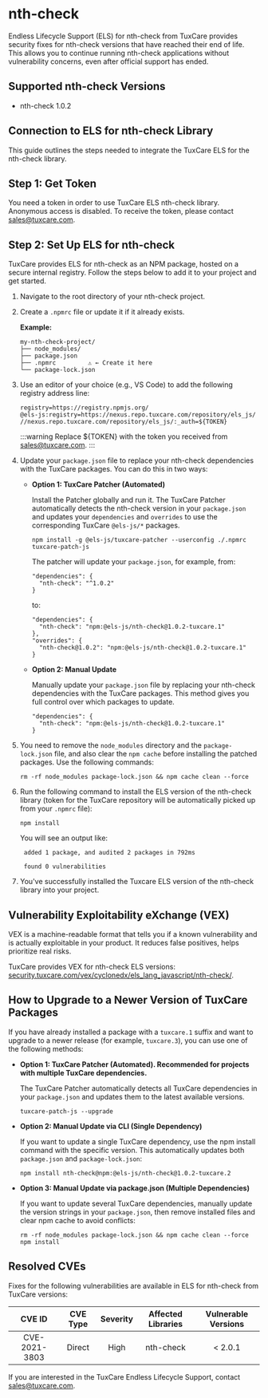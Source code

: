 # nth-check

Endless Lifecycle Support (ELS) for nth-check from TuxCare provides security fixes for nth-check versions that have reached their end of life. This allows you to continue running nth-check applications without vulnerability concerns, even after official support has ended.

## Supported nth-check Versions

* nth-check 1.0.2

## Connection to ELS for nth-check Library

This guide outlines the steps needed to integrate the TuxCare ELS for the nth-check library.

## Step 1: Get Token

You need a token in order to use TuxCare ELS nth-check library. Anonymous access is disabled. To receive the token, please contact [sales@tuxcare.com](mailto:sales@tuxcare.com).

## Step 2: Set Up ELS for nth-check

TuxCare provides ELS for nth-check as an NPM package, hosted on a secure internal registry. Follow the steps below to add it to your project and get started.

1. Navigate to the root directory of your nth-check project.
2. Create a `.npmrc` file or update it if it already exists.

   **Example:**

   ```text
   my-nth-check-project/
   ├── node_modules/
   ├── package.json
   ├── .npmrc         ⚠️ ← Create it here
   └── package-lock.json
   ```

3. Use an editor of your choice (e.g., VS Code) to add the following registry address line:

   <CodeWithCopy>

   ```text
   registry=https://registry.npmjs.org/
   @els-js:registry=https://nexus.repo.tuxcare.com/repository/els_js/
   //nexus.repo.tuxcare.com/repository/els_js/:_auth=${TOKEN}
   ```

   </CodeWithCopy>

   :::warning
   Replace ${TOKEN} with the token you received from [sales@tuxcare.com](mailto:sales@tuxcare.com).
   :::

4. Update your `package.json` file to replace your nth-check dependencies with the TuxCare packages. You can do this in two ways:

   * **Option 1: TuxCare Patcher (Automated)**

     Install the Patcher globally and run it. The TuxCare Patcher automatically detects the nth-check version in your `package.json` and updates your `dependencies` and `overrides` to use the corresponding TuxCare `@els-js/*` packages.

     <CodeWithCopy>

     ```text
     npm install -g @els-js/tuxcare-patcher --userconfig ./.npmrc
     tuxcare-patch-js
     ```

     </CodeWithCopy>

     The patcher will update your `package.json`, for example, from:

     ```text
     "dependencies": {
       "nth-check": "^1.0.2"
     }
     ```

     to:

     ```text
     "dependencies": {
       "nth-check": "npm:@els-js/nth-check@1.0.2-tuxcare.1"
     },
     "overrides": {
       "nth-check@1.0.2": "npm:@els-js/nth-check@1.0.2-tuxcare.1"
     }
     ```
    
   * **Option 2: Manual Update**

     Manually update your `package.json` file by replacing your nth-check dependencies with the TuxCare packages. This method gives you full control over which packages to update.

     <CodeWithCopy>

     ```text
     "dependencies": {
       "nth-check": "npm:@els-js/nth-check@1.0.2-tuxcare.1"
     }
     ```

     </CodeWithCopy>

5. You need to remove the `node_modules` directory and the `package-lock.json` file, and also clear the `npm cache` before installing the patched packages. Use the following commands:
   
   <CodeWithCopy>

   ```text
   rm -rf node_modules package-lock.json && npm cache clean --force
   ```

   </CodeWithCopy>

6. Run the following command to install the ELS version of the nth-check library (token for the TuxCare repository will be automatically picked up from your `.npmrc` file):

   <CodeWithCopy>

   ```text
   npm install
   ```

   </CodeWithCopy>

   You will see an output like:

   ```text
    added 1 package, and audited 2 packages in 792ms
    
    found 0 vulnerabilities
   ```

7. You've successfully installed the Tuxcare ELS version of the nth-check library into your project.

## Vulnerability Exploitability eXchange (VEX) 

VEX is a machine-readable format that tells you if a known vulnerability and is actually exploitable in your product. It reduces false positives, helps prioritize real risks.

TuxCare provides VEX for nth-check ELS versions: [security.tuxcare.com/vex/cyclonedx/els_lang_javascript/nth-check/](https://security.tuxcare.com/vex/cyclonedx/els_lang_javascript/nth-check/).

## How to Upgrade to a Newer Version of TuxCare Packages

If you have already installed a package with a `tuxcare.1` suffix and want to upgrade to a newer release (for example, `tuxcare.3`), you can use one of the following methods:

* **Option 1: TuxCare Patcher (Automated). Recommended for projects with multiple TuxCare dependencies.**

  The TuxCare Patcher automatically detects all TuxCare dependencies in your `package.json` and updates them to the latest available versions.

  <CodeWithCopy>

  ```text
  tuxcare-patch-js --upgrade
  ```

  </CodeWithCopy>

* **Option 2: Manual Update via CLI (Single Dependency)**

  If you want to update a single TuxCare dependency, use the npm install command with the specific version. This automatically updates both `package.json` and `package-lock.json`:

  <CodeWithCopy>

  ```text
  npm install nth-check@npm:@els-js/nth-check@1.0.2-tuxcare.2
  ```

  </CodeWithCopy>

* **Option 3: Manual Update via package.json (Multiple Dependencies)**

  If you want to update several TuxCare dependencies, manually update the version strings in your `package.json`, then remove installed files and clear npm cache to avoid conflicts:

  <CodeWithCopy>

  ```text
  rm -rf node_modules package-lock.json && npm cache clean --force
  npm install
  ```

  </CodeWithCopy>

## Resolved CVEs

Fixes for the following vulnerabilities are available in ELS for nth-check from TuxCare versions:

| CVE ID         | CVE Type | Severity | Affected Libraries | Vulnerable Versions |
| :------------: | :------: |:--------:|:------------------:| :----------------: |
| CVE-2021-3803  | Direct   | High     | nth-check         | < 2.0.1            |

If you are interested in the TuxCare Endless Lifecycle Support, contact [sales@tuxcare.com](mailto:sales@tuxcare.com).

